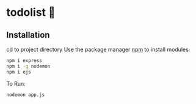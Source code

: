 # todolist 📝
## Installation
cd to project directory
Use the package manager [npm](https://nodejs.org/en/download/) to install modules.

```bash
npm i express
npm i -g nodemon
npm i ejs
```

To Run:
```bash
nodemon app.js
```
